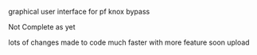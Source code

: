 graphical user interface for pf knox bypass

Not Complete as yet

lots of changes made to code much faster with more feature soon upload
